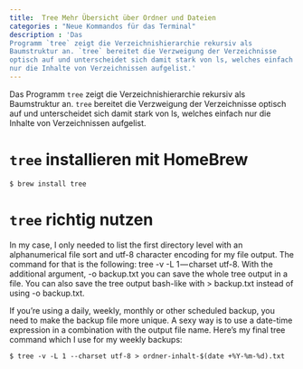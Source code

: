 ```yaml
---
title:  Tree Mehr Übersicht über Ordner und Dateien
categories : "Neue Kommandos für das Terminal"
description : 'Das
Programm `tree` zeigt die Verzeichnishierarchie rekursiv als
Baumstruktur an. `tree` bereitet die Verzweigung der Verzeichnisse
optisch auf und unterscheidet sich damit stark von ls, welches einfach
nur die Inhalte von Verzeichnissen aufgelist.'
---
```

Das Programm `tree` zeigt die Verzeichnishierarchie rekursiv als
Baumstruktur an. `tree` bereitet die Verzweigung der Verzeichnisse
optisch auf und unterscheidet sich damit stark von ls, welches einfach
nur die Inhalte von Verzeichnissen aufgelist.

# `tree` installieren mit HomeBrew

    $ brew install tree

# `tree` richtig nutzen

In my case, I only needed to list the first directory level with an
alphanumerical file sort and utf-8 character encoding for my file
output. The command for that is the following: tree -v -L 1 — charset
utf-8. With the additional argument, -o backup.txt you can save the
whole tree output in a file. You can also save the tree output bash-like
with \> backup.txt instead of using -o backup.txt.

If you’re using a daily, weekly, monthly or other scheduled backup, you
need to make the backup file more unique. A sexy way is to use a
date-time expression in a combination with the output file name. Here’s
my final tree command which I use for my weekly backups:

    $ tree -v -L 1 --charset utf-8 > ordner-inhalt-$(date +%Y-%m-%d).txt
